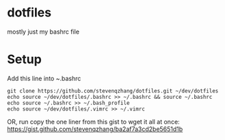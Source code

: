# dotfiles
mostly just my bashrc file

# Setup
Add this line into ~\.bashrc

```
git clone https://github.com/stevenqzhang/dotfiles.git ~/dev/dotfiles 
echo source ~/dev/dotfiles/.bashrc >> ~/.bashrc && source ~/.bashrc
echo source ~/.bashrc >> ~/.bash_profile
echo source ~/dev/dotfiles/.vimrc >> ~/.vimrc
```

OR, run copy the one liner from this gist to wget it all at once: 
https://gist.github.com/stevenqzhang/ba2af7a3cd2be5651d1b
